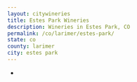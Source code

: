 ```yaml
---
layout: citywineries
title: Estes Park Wineries
description: Wineries in Estes Park, CO
permalink: /co/larimer/estes-park/
state: co
county: larimer
city: estes park
---
```

-
